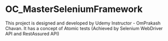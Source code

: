 # OC_MasterSeleniumFramework
This project is designed and developed by Udemy Instructor - OmPrakash Chavan. It has a concept of Atomic tests (Achieved by Selenium WebDriver API and RestAssured API)
